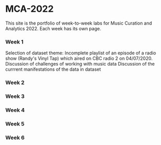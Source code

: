 # MCA-2022

This site is the portfolio of week-to-week labs for Music Curation and Analytics 2022. Each week has its own page.

### Week 1 ###
Selection of dataset theme: Incomplete playlist of an episode of a radio show (Randy's Vinyl Tap) which aired on CBC radio 2 on 04/07/2020. 
Discussion of challenges of working with music data
Discussion of the currrent manifestations of the data in dataset

### Week 2 ###



### Week 3 ###

### Week 4 ###

### Week 5 ###

### Week 6 ###
